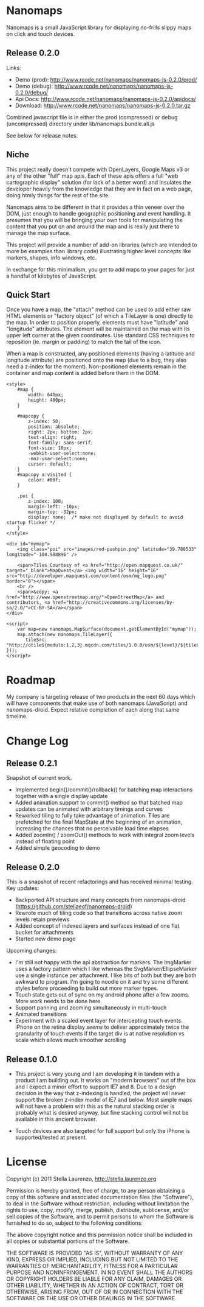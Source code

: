 Nanomaps
========
Nanomaps is a small JavaScript library for displaying no-frills slippy maps
on click and touch devices.

Release 0.2.0
-------------
Links:

* Demo (prod): http://www.rcode.net/nanomaps/nanomaps-js-0.2.0/prod/
* Demo (debug): http://www.rcode.net/nanomaps/nanomaps-js-0.2.0/debug/
* Api Docs: http://www.rcode.net/nanomaps/nanomaps-js-0.2.0/apidocs/
* Download: http://www.rcode.net/nanomaps/nanomaps-js-0.2.0.tar.gz

Combined javascript file is in either the prod (compressed) or debug (uncompressed)
directory under lib/nanomaps.bundle.all.js

See below for release notes.

Niche
-----
This project really doesn't compete with OpenLayers, Google Maps v3 or any of the
other "full" map apis.  Each of these apis offers a full "web cartographic display"
solution (for lack of a better word) and insulates the developer heavily from the
knowledge that they are in fact on a web page, doing htmly things for the rest
of the site.

Nanomaps aims to be different in that it provides a thin veneer over the DOM,
just enough to handle geographic positioning and event handling.  It presumes
that you will be bringing your own tools for manipulating the content that
you put on and around the map and is really just there to manage the map surface.

This project will provide a number of add-on libraries (which are intended to more
be examples than library code) illustrating higher level concepts like markers,
shapes, info windows, etc.

In exchange for this minimalism, you get to add maps to your pages for just a
handful of kilobytes of JavaScript.

Quick Start
-----------
Once you have a map, the "attach" method can be used to add either raw HTML
elements or "factory object" (of which a TileLayer is one) directly to the map.
In order to position properly, elements must have "latitude" and "longitude"
attributes.  The element will be maintained on the map with its upper left corner
at the given coordinates.  Use standard CSS techniques to reposition (ie. margin
or padding) to match the tail of the icon.

When a map is constructed, any positioned elements (having a latitude and longitude attribute)
are positioned onto the map (due to a bug, they also need a z-index for the moment).
Non-positioned elements remain in the container and map content is added before them
in the DOM.
	
	<style>
		#map {
			width: 640px;
			height: 480px;
		}
		
		#mapcopy {
			z-index: 50;
			position: absolute;
			right: 2px; bottom: 2px;
			text-align: right;
			font-family: sans-serif;
			font-size: 10px;
			-webkit-user-select:none;
			-moz-user-select:none;
			cursor: default;
		}
		#mapcopy a:visited {
			color: #00f;
		}
		
		.poi {
			z-index: 100;
			margin-left: -10px;
			margin-top: -32px;
			display: none;	/* make not displayed by default to avoid startup flicker */
		}
	</style>

	<div id="mymap">
		<img class="poi" src="images/red-pushpin.png" latitude="39.780533" longitude="-104.988896" />
		
		<span>Tiles Courtesy of <a href="http://open.mapquest.co.uk/" target="_blank">MapQuest</a> <img width="16" height="16" src="http://developer.mapquest.com/content/osm/mq_logo.png" border="0"></span>
		<br />
		<span>&copy; <a href="http://www.openstreetmap.org/">OpenStreetMap</a> and contributors, <a href="http://creativecommons.org/licenses/by-sa/2.0/">CC-BY-SA</a></span>
	</div>
	
	<script>
		var map=new nanomaps.MapSurface(document.getElementById("mymap"));
		map.attach(new nanomaps.TileLayer({ 
		   tileSrc: "http://otile${modulo:1,2,3}.mqcdn.com/tiles/1.0.0/osm/${level}/${tileX}/${tileY}.png" }));
	</script>	

Roadmap
=======
My company is targeting release of two products in the next 60 days which will have components that make use of both
nanomaps (JavaScript) and nanomaps-droid.  Expect relative completion of each along that same timeline.
	
Change Log
==========

Release 0.2.1
-------------
Snapshot of current work.

* Implemented begin()/commit()/rollback() for batching map interactions together with
a single display update
* Added animation support to commit() method so that batched map updates can be
animated with arbitrary timings and curves
* Reworked tiling to fully take advantage of animation.  Tiles are prefetched for the final
MapState at the beginning of an animation, increasing the chances that no perceivable load
time elapses
* Added zoomIn() / zoomOut() methods to work with integral zoom levels instead of floating point
* Added simple geocoding to demo

Release 0.2.0
-------------
This is a snapshot of recent refactorings and has received minimal testing.  Key updates:

* Backported API structure and many concepts from nanomaps-droid (https://github.com/stellaeof/nanomaps-droid)
* Rewrote much of tiling code so that transitions across native zoom levels retain previews
* Added concept of indexed layers and surfaces instead of one flat bucket for attachments
* Started new demo page

Upcoming changes:

* I'm still not happy with the api abstraction for markers.  The ImgMarker uses a factory pattern which I like whereas
the SvgMarker/EllipseMarker use a single instance per attachment.  I like bits of both but they are both awkward to
program.  I'm going to noodle on it and try some different styles before proceeding to build out more marker types.
* Touch state gets out of sync on my android phone after a few zooms.  More work needs to be done here.
* Support panning and zooming simultaneously in multi-touch
* Animated transitions
* Experiment with a scaled event layer for intercepting touch events.  iPhone on the retina display *seems*
to deliver approximately twice the granularity of touch events if the target div is at native resolution vs scale
which allows much smoother scrolling

Release 0.1.0
-------------

* This project is very young and I am developing it in tandem with a product I am
building out.  It works on "modern browsers" out of the box and I expect a minor
effort to support IE7 and 8.  Due to a design decision in the way that z-indexing
is handled, the project will never support the broken z-index model of IE7 and
below.  Most simple maps will not have a problem with this as the natural stacking
order is probably what is desired anyway, but fine stacking control will not be
available in this ancient browser.

* Touch devices are also targeted for full support but only the iPhone is supported/tested
at present.

License
=======
Copyright (c) 2011 Stella Laurenzo, http://stella.laurenzo.org

Permission is hereby granted, free of charge, to any person obtaining
a copy of this software and associated documentation files (the
"Software"), to deal in the Software without restriction, including
without limitation the rights to use, copy, modify, merge, publish,
distribute, sublicense, and/or sell copies of the Software, and to
permit persons to whom the Software is furnished to do so, subject to
the following conditions:

The above copyright notice and this permission notice shall be
included in all copies or substantial portions of the Software.

THE SOFTWARE IS PROVIDED "AS IS", WITHOUT WARRANTY OF ANY KIND,
EXPRESS OR IMPLIED, INCLUDING BUT NOT LIMITED TO THE WARRANTIES OF
MERCHANTABILITY, FITNESS FOR A PARTICULAR PURPOSE AND
NONINFRINGEMENT. IN NO EVENT SHALL THE AUTHORS OR COPYRIGHT HOLDERS BE
LIABLE FOR ANY CLAIM, DAMAGES OR OTHER LIABILITY, WHETHER IN AN ACTION
OF CONTRACT, TORT OR OTHERWISE, ARISING FROM, OUT OF OR IN CONNECTION
WITH THE SOFTWARE OR THE USE OR OTHER DEALINGS IN THE SOFTWARE.

